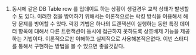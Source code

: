 1. 동시에 같은 DB Table row 를 업데이트 하는 상황이 생길경우 교착 상태가 발생할 수 도 있다. 이러한 점을 방어하기 위해서는 이론적으로는 락킹 방식을 이용해서 해당 문제를 방어할 수 있다.
   락킹 기법은 하나의 트랜잭션이 실행하는 동안 특정 데이터 항목에 대해서 다른 트랜잭션이 동시에 접근하지 못하도록 상호배제 기능을 제공하는 기법이다. 이론적으로만 이해하고 실제적으로 사용해본적은없다.
   이번 스터디를 통해서 구현하는 방법을 볼 수 있으면 좋을것같다.
   
